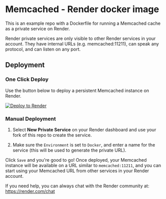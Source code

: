 # Memcached - Render docker image

This is an example repo with a Dockerfile for running a Memcached cache as a private service on Render.

Render private services are only visible to other Render services in your account. They have internal URLs (e.g. memcached:11211), can speak any protocol, and can listen on any port.

## Deployment

### One Click Deploy

Use the button below to deploy a persistent Memcached instance on Render.

[![Deploy to Render](http://render.com/images/deploy-to-render-button.svg)](https://render.com/deploy)

### Manual Deployment

1. Select **New Private Service** on your Render dashboard and use your fork of this repo to create the service.

2. Make sure the `Environment` is set to `Docker`, and enter a name for the service (this will be used to generate the private URL). 


Click `Save` and you're good to go! Once deployed, your Memcached instance will be available on a URL similar to `memcached:11211`, and you can start using your Memcached URL from other services in your Render account.

If you need help, you can always chat with the Render community at: https://render.com/chat
